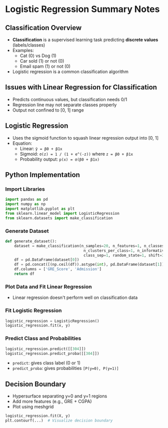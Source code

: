 
# Logistic Regression Summary Notes

## Classification Overview
- **Classification** is a supervised learning task predicting **discrete values** (labels/classes)
- Examples:
  - Cat (0) vs Dog (1)
  - Car sold (1) or not (0)
  - Email spam (1) or not (0)
- Logistic regression is a common classification algorithm

## Issues with Linear Regression for Classification
- Predicts continuous values, but classification needs 0/1
- Regression line may not separate classes properly
- Output not confined to [0, 1] range

## Logistic Regression
- Uses the sigmoid function to squash linear regression output into [0, 1]
- Equation:
  - Linear: `ŷ = β0 + β1x`
  - Sigmoid: `σ(z) = 1 / (1 + e^(-z))` where `z = β0 + β1x`
  - Probability output: `p(x) = σ(β0 + β1x)`

## Python Implementation

### Import Libraries
```python
import pandas as pd
import numpy as np
import matplotlib.pyplot as plt
from sklearn.linear_model import LogisticRegression
from sklearn.datasets import make_classification
```

### Generate Dataset
```python
def generate_dataset():
    dataset = make_classification(n_samples=20, n_features=1, n_classes=2,
                                   n_clusters_per_class=1, n_informative=1,
                                   class_sep=1, random_state=1, shift=30, scale=10)
    df = pd.DataFrame(dataset[0])
    df = pd.concat([(np.ceil(df)).astype(int), pd.DataFrame(dataset[1])], axis=1)
    df.columns = ['GRE_Score', 'Admission']
    return df
```

### Plot Data and Fit Linear Regression
- Linear regression doesn't perform well on classification data

### Fit Logistic Regression
```python
logistic_regression = LogisticRegression()
logistic_regression.fit(x, y)
```

### Predict Class and Probabilities
```python
logistic_regression.predict([[304]])
logistic_regression.predict_proba([[304]])
```

- `predict`: gives class label (0 or 1)
- `predict_proba`: gives probabilities `[P(y=0), P(y=1)]`

## Decision Boundary
- Hypersurface separating y=0 and y=1 regions
- Add more features (e.g., GRE + CGPA)
- Plot using meshgrid

```python
logistic_regression.fit(X, y)
plt.contourf(...)  # Visualize decision boundary
```
